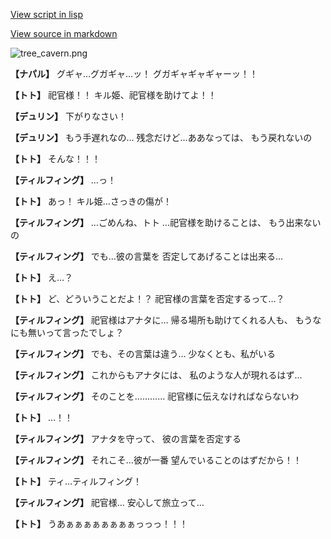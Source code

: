 [View script in lisp](../scripts/1250902.txt)

[View source in markdown](1250902.md)

![tree_cavern.png](../images/backgrounds/tree_cavern.png)

**【ナパル】**
グギャ…グガギャ…ッ！
グガギャギャギャーッ！！

**【トト】**
祀官様！！
キル姫、祀官様を助けてよ！！

**【デュリン】**
下がりなさい！

**【デュリン】**
もう手遅れなの…
残念だけど…ああなっては、
もう戻れないの

**【トト】**
そんな！！！

**【ティルフィング】**
…っ！

**【トト】**
あっ！
キル姫…さっきの傷が！

**【ティルフィング】**
…ごめんね、トト
…祀官様を助けることは、
もう出来ないの

**【ティルフィング】**
でも…彼の言葉を
否定してあげることは出来る…

**【トト】**
え…？

**【トト】**
ど、どういうことだよ！？
祀官様の言葉を否定するって…？

**【ティルフィング】**
祀官様はアナタに…
帰る場所も助けてくれる人も、
もうなにも無いって言ったでしょ？

**【ティルフィング】**
でも、その言葉は違う…
少なくとも、私がいる

**【ティルフィング】**
これからもアナタには、
私のような人が現れるはず…

**【ティルフィング】**
そのことを…………
祀官様に伝えなければならないわ

**【トト】**
…！！

**【ティルフィング】**
アナタを守って、
彼の言葉を否定する

**【ティルフィング】**
それこそ…彼が一番
望んでいることのはずだから！！

**【トト】**
ティ…ティルフィング！

**【ティルフィング】**
祀官様…
安心して旅立って…

**【トト】**
うあぁぁぁぁぁぁぁぁっっっ！！！